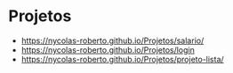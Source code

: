 # Projetos

- https://nycolas-roberto.github.io/Projetos/salario/
- https://nycolas-roberto.github.io/Projetos/login
- https://nycolas-roberto.github.io/Projetos/projeto-lista/
